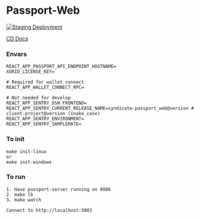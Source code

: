 # Passport-Web

[![Staging Deployment](https://github.com/ninja-syndicate/passport-web/actions/workflows/deploy-staging.yml/badge.svg)](https://github.com/ninja-syndicate/passport-web/actions/workflows/deploy-staging.yml)

[CD Docs](.github/workflows/README.md)

### Envars

```shell
REACT_APP_PASSPORT_API_ENDPOINT_HOSTNAME=
XGRID_LICENSE_KEY=

# Required for wallet connect
REACT_APP_WALLET_CONNECT_RPC=

# Not needed for develop
REACT_APP_SENTRY_DSN_FRONTEND=
REACT_APP_SENTRY_CURRENT_RELEASE_NAME=syndicate-passport_web@version # client-project@version (snake_case)
REACT_APP_SENTRY_ENVIRONMENT=
REACT_APP_SENTRY_SAMPLERATE=
```

### To init

```shell
make init-linux
or
make init-windows
```

### To run

```shell
1. Have passport-server running on 8086
2. make lb
3. make watch

Connect to http://localhost:5003
```
